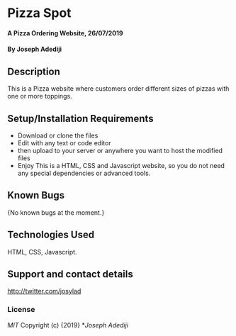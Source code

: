 # Pizza Spot
#### A Pizza Ordering Website, 26/07/2019
#### By **Joseph Adediji**
## Description
This is a Pizza website where customers order different sizes of pizzas with one or more toppings.  
## Setup/Installation Requirements
* Download or clone the files
* Edit with any text or code editor
* then upload to your server or anywhere you want to host the modified files
* Enjoy
This is a HTML, CSS and Javascript website, so you do not need any special dependencies or advanced tools.
## Known Bugs
{No known bugs at the moment.}
## Technologies Used
HTML, CSS, Javascript.
## Support and contact details
http://twitter.com/josylad
### License
*MIT*
Copyright (c) {2019} **Joseph Adediji*
